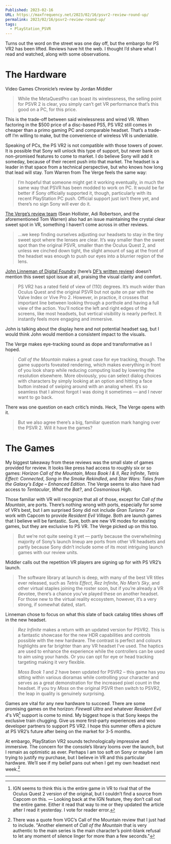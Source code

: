 ```yaml
---
Published: 2023-02-16
URL: https://maxfrequency.net/2023/02/16/psvr2-review-round-up/
permalink: 2023/02/16/psvr2-review-round-up/
tags:
  - PlayStation_PSVR
---
```

Turns out the word on the street was one day off, but the embargo for PS VR2 has been lifted. Reviews have hit the web. I thought I’d share what I read and watched, along with some observations.
# The Hardware

Video Games Chronicle’s review by Jordan Middler

> While the MetaQuestPro can boast its wirelessness, the selling point for PSVR 2 is clear, you simply can’t get VR performance that’s this good on a PC, for this price.

This is the trade-off between said wirelessness and wired VR. When factoring in the $500 price of a disc-based PS5, PS VR2 still comes in cheaper than a primo gaming PC and comparable headset. That’s a trade-off I’m willing to make, but the convenience of wireless VR is undeniable.

Speaking of PCs, the PS VR2 is not compatible with those towers of power. It is possible that Sony will unlock this type of support, but never bank on non-promised features to come to market. I do believe Sony will add it someday, because of their recent push into that market. The headset is a leader in that space from a technical perspective, but who knows how long that lead will stay. Tom Warren from The Verge feels the same way:

> I’m hopeful that someone might get it working eventually, in much the same way that PSVR has been modded to work on PC. It would be far better if Sony officially supported it, though, particularly with its recent PlayStation PC push. Official support just isn’t there yet, and there’s no sign Sony will ever do it.

[The Verge’s review team](https://www.theverge.com/23601368/sony-playstation-ps-vr2-review-virtual-reality) (Sean Hollister, Adi Robertson, and the aforementioned Tom Warren) also had an issue maintaining the crystal clear sweet spot in VR, something I haven’t come across in other reviews.

> …we keep finding ourselves adjusting our headsets to stay in the tiny sweet spot where the lenses are clear. It’s way smaller than the sweet spot than the original PSVR, smaller than the Oculus Quest 2, and unless we cinched down tight, the slight amount of sag at the front of the headset was enough to push our eyes into a blurrier region of the lens.

[John Linneman of Digital Foundry](https://youtu.be/COjDjIfWYmo) (here’s [DF’s written review](https://www.eurogamer.net/digitalfoundry-2023-sony-playstation-vr2-the-digital-foundry-hardware-review)) doesn’t mention this sweet spot issue at all, praising the visual clarity and comfort.

> PS VR2 has a rated field of view of (110) degrees. It’s much wider than Oculus Quest and the original PSVR but not quite on par with the Valve Index or Vive Pro 2. However, in practice, it crosses that important line between looking through a porthole and having a full view of the action. You’ll notice the left and right edges of the screens, like most headsets, but vertical visibility is nearly perfect. It instantly feels more engaging and immersive.

John is talking about the display here and not potential headset sag, but I would think John would mention a consistent impact to the visuals.

The Verge makes eye-tracking sound as dope and transformative as I hoped.

> *Call of the Mountain* makes a great case for eye tracking, though. The game supports foveated rendering, which makes everything in front of you look sharp while reducing computing load by lowering the resolution elsewhere. More obviously, you can select dialog choices with characters by simply looking at an option and hitting a face button instead of swiping around with an analog wheel. It’s so seamless that I almost forgot I was doing it sometimes — and I never want to go back.

There was one question on each critic’s minds. Heck, The Verge opens with it.

> But we also agree there’s a big, familiar question mark hanging over the PSVR 2. Will it have the games?
# The Games

My biggest takeaway from these reviews was the small slate of games provided for review. It looks like press had access to roughly six or so games: *Horizon Call of the Mountain*, *Moss Book I & II*, *Rez Infinite*, *Tetris Effect: Connected*, *Song in the Smoke Rekindled*, and *Star Wars: Tales from the Galaxy’s Edge – Enhanced Edition*. The Verge seems to also have had access to *Tentacular*, *What the Bat?*, and *Cosmonious High*.

Those familiar with VR will recognize that all of those, except for *Call of the Mountain*, are ports. There’s nothing wrong with ports, especially for some of VR’s best, but I am surprised Sony did not include *Gran Turismo 7* or work with Capcom to provide *Resident Evil Village*. Both are launch games that I believe will be fantastic. Sure, both are new VR modes for existing games, but they are exclusive to PS VR. The Verge picked up on this too.

> But we’re not quite seeing it yet — partly because the overwhelming majority of Sony’s launch lineup are ports from other VR headsets and partly because Sony didn’t include some of its most intriguing launch games with our review units.

Middler calls out the repetition VR players are signing up for with PS VR2’s launch.

> The software library at launch is deep, with many of the best VR titles ever released, such as *Tetris Effect, Rez Infinite, No Man’s Sky*, and other virtual staples joining the roster soon, but if you’re already a VR devotee, there’s a chance you’ve played these on another headset. For those new to the virtual reality ecosystem, however, it’s a very strong, if somewhat dated, start.

Linneman chose to focus on what this slate of back catalog titles shows off in the new headset.

> *Rez Infinite* makes a return with an updated version for PSVR2. This is a fantastic showcase for the new HDR capabilities and controls possible with the new hardware. The contrast is perfect and colours highlights are far brighter than any VR headset I’ve used. The haptics are used to enhance the experience while the controllers can be used to aim using your hands. Or you can opt for eye or head tracking targeting making it very flexible.
> 
> *Moss Book 1* and *2* have been updated for PSVR2 – this game has you sitting within various dioramas while controlling your character and serves as a great demonstration for the increased pixel count in the headset. If you try *Moss* on the original PSVR then switch to PSVR2, the leap in quality is genuinely surprising.

Games are vital for any new hardware to succeed. There are some promising games on the horizon: *Firewall Ultra* and whatever *Resident Evil 4*‘s VR[^1] support is come to mind. My biggest hope is that Sony keeps the exclusive train chugging. Give us more first-party experiences and woo developer partners to support PS VR2. I hope this summer offers a picture at PS VR2’s future after being on the market for 3-5 months.

At embargo, PlayStation VR2 sounds technologically impressive and immersive. The concern for the console’s library looms over the launch, but I remain as optimistic as ever. Perhaps I am too soft on Sony or maybe I am trying to justify my purchase, but I believe in VR and this particular hardware. We’ll see if my belief pans out when I get my own headset next week.[^2]

---
[^1]: IGN seems to think this is the entire game in VR to rival that of the Oculus Quest 2 version of the original, but I couldn’t find a source from Capcom on this. — Looking back at the IGN feature, they don’t call out the entire game. Either it read that way to me or they updated the article after I read it yesterday. I vote for reader error.
[^2]: There was a quote from VGC’s Call of the Mountain review that I just had to include. "Another element of *Call of the Mountain* that is very authentic to the main series is the main character’s point-blank refusal to let any moment of silence linger for more than a few seconds."
